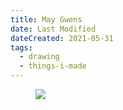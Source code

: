 ```yaml
---
title: May Gwens
date: Last Modified
dateCreated: 2021-05-31
tags:
  - drawing
  - things-i-made
---
```

<figure class="full-bleed">

![](images/may-gwens.jpg)

</figure>

